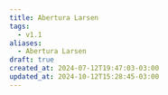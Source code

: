 ```yaml
---
title: Abertura Larsen
tags:
  - v1.1
aliases:
  - Abertura Larsen
draft: true
created_at: 2024-07-12T19:47:03-03:00
updated_at: 2024-10-12T15:28:45-03:00
---
```


